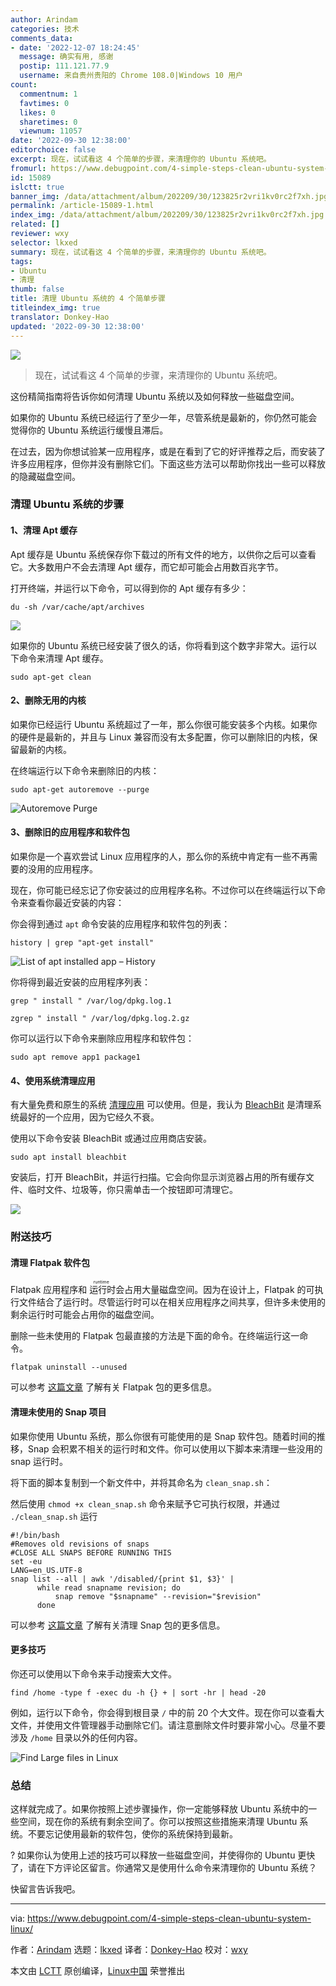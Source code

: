 ```yaml
---
author: Arindam
categories: 技术
comments_data:
- date: '2022-12-07 18:24:45'
  message: 确实有用, 感谢
  postip: 111.121.77.9
  username: 来自贵州贵阳的 Chrome 108.0|Windows 10 用户
count:
  commentnum: 1
  favtimes: 0
  likes: 0
  sharetimes: 0
  viewnum: 11057
date: '2022-09-30 12:38:00'
editorchoice: false
excerpt: 现在，试试看这 4 个简单的步骤，来清理你的 Ubuntu 系统吧。
fromurl: https://www.debugpoint.com/4-simple-steps-clean-ubuntu-system-linux/
id: 15089
islctt: true
banner_img: /data/attachment/album/202209/30/123825r2vri1kv0rc2f7xh.jpg
permalink: /article-15089-1.html
index_img: /data/attachment/album/202209/30/123825r2vri1kv0rc2f7xh.jpg.thumb.jpg
related: []
reviewer: wxy
selector: lkxed
summary: 现在，试试看这 4 个简单的步骤，来清理你的 Ubuntu 系统吧。
tags:
- Ubuntu
- 清理
thumb: false
title: 清理 Ubuntu 系统的 4 个简单步骤
titleindex_img: true
translator: Donkey-Hao
updated: '2022-09-30 12:38:00'
---
```


![](/data/attachment/album/202209/30/123825r2vri1kv0rc2f7xh.jpg)



> 
> 现在，试试看这 4 个简单的步骤，来清理你的 Ubuntu 系统吧。
> 
> 
> 


这份精简指南将告诉你如何清理 Ubuntu 系统以及如何释放一些磁盘空间。


如果你的 Ubuntu 系统已经运行了至少一年，尽管系统是最新的，你仍然可能会觉得你的 Ubuntu 系统运行缓慢且滞后。


在过去，因为你想试验某一应用程序，或是在看到了它的好评推荐之后，而安装了许多应用程序，但你并没有删除它们。下面这些方法可以帮助你找出一些可以释放的隐藏磁盘空间。


### 清理 Ubuntu 系统的步骤


#### 1、清理 Apt 缓存


Apt 缓存是 Ubuntu 系统保存你下载过的所有文件的地方，以供你之后可以查看它。大多数用户不会去清理 Apt 缓存，而它却可能会占用数百兆字节。


打开终端，并运行以下命令，可以得到你的 Apt 缓存有多少：



```
du -sh /var/cache/apt/archives

```

![](/data/attachment/album/202209/30/124344v4bel4mslbvzbde9.png)


如果你的 Ubuntu 系统已经安装了很久的话，你将看到这个数字非常大。运行以下命令来清理 Apt 缓存。



```
sudo apt-get clean

```

#### 2、删除无用的内核


如果你已经运行 Ubuntu 系统超过了一年，那么你很可能安装多个内核。如果你的硬件是最新的，并且与 Linux 兼容而没有太多配置，你可以删除旧的内核，保留最新的内核。


在终端运行以下命令来删除旧的内核：



```
sudo apt-get autoremove --purge

```

![Autoremove Purge](/data/attachment/album/202209/30/124355cj8ie9jzh778or8r.png)


#### 3、删除旧的应用程序和软件包


如果你是一个喜欢尝试 Linux 应用程序的人，那么你的系统中肯定有一些不再需要的没用的应用程序。


现在，你可能已经忘记了你安装过的应用程序名称。不过你可以在终端运行以下命令来查看你最近安装的内容：


你会得到通过 `apt` 命令安装的应用程序和软件包的列表：



```
history | grep "apt-get install"

```

![List of apt installed app – History](/data/attachment/album/202209/30/124407z8nn4w60ri6ygwu5.png)


你将得到最近安装的应用程序列表：



```
grep " install " /var/log/dpkg.log.1

```


```
zgrep " install " /var/log/dpkg.log.2.gz

```

你可以运行以下命令来删除应用程序和软件包：



```
sudo apt remove app1 package1

```

#### 4、使用系统清理应用


有大量免费和原生的系统 [清理应用](https://www.debugpoint.com/2017/02/stacer-is-a-system-monitoring-and-clean-up-utility-for-ubuntu/) 可以使用。但是，我认为 [BleachBit](https://www.bleachbit.org) 是清理系统最好的一个应用，因为它经久不衰。


使用以下命令安装 BleachBit 或通过应用商店安装。



```
sudo apt install bleachbit

```

安装后，打开 BleachBit，并运行扫描。它会向你显示浏览器占用的所有缓存文件、临时文件、垃圾等，你只需单击一个按钮即可清理它。


![](/data/attachment/album/202209/30/124414akyk09hq9g0e4x88.png)


### 附送技巧


#### 清理 Flatpak 软件包


Flatpak 应用程序和<ruby> 运行时 <rt>  runtime </rt></ruby>会占用大量磁盘空间。因为在设计上，Flatpak 的可执行文件结合了运行时。尽管运行时可以在相关应用程序之间共享，但许多未使用的剩余运行时可能会占用你的磁盘空间。


删除一些未使用的 Flatpak 包最直接的方法是下面的命令。在终端运行这一命令。



```
flatpak uninstall --unused

```

可以参考 [这篇文章](https://www.debugpoint.com/clean-up-flatpak/) 了解有关 Flatpak 包的更多信息。


#### 清理未使用的 Snap 项目


如果你使用 Ubuntu 系统，那么你很有可能使用的是 Snap 软件包。随着时间的推移，Snap 会积累不相关的运行时和文件。你可以使用以下脚本来清理一些没用的 snap 运行时。


将下面的脚本复制到一个新文件中，并将其命名为 `clean_snap.sh`：


然后使用 `chmod +x clean_snap.sh` 命令来赋予它可执行权限，并通过 `./clean_snap.sh` 运行



```
#!/bin/bash  
#Removes old revisions of snaps  
#CLOSE ALL SNAPS BEFORE RUNNING THIS  
set -eu  
LANG=en_US.UTF-8 
snap list --all | awk '/disabled/{print $1, $3}' |
      while read snapname revision; do
          snap remove "$snapname" --revision="$revision"
      done

```

可以参考 [这篇文章](https://www.debugpoint.com/clean-up-snap/) 了解有关清理 Snap 包的更多信息。


#### 更多技巧


你还可以使用以下命令来手动搜索大文件。



```
find /home -type f -exec du -h {} + | sort -hr | head -20

```

例如，运行以下命令，你会得到根目录 `/` 中的前 20 个大文件。现在你可以查看大文件，并使用文件管理器手动删除它们。请注意删除文件时要非常小心。尽量不要涉及 `/home` 目录以外的任何内容。


![Find Large files in Linux](/data/attachment/album/202209/30/124424r09untu4uumcx9k3.png)


### 总结


这样就完成了。如果你按照上述步骤操作，你一定能够释放 Ubuntu 系统中的一些空间，现在你的系统有剩余空间了。你可以按照这些措施来清理 Ubuntu 系统。不要忘记使用最新的软件包，使你的系统保持到最新。


?️ 如果你认为使用上述的技巧可以释放一些磁盘空间，并使得你的 Ubuntu 更快了，请在下方评论区留言。你通常又是使用什么命令来清理你的 Ubuntu 系统？


快留言告诉我吧。




---


via: <https://www.debugpoint.com/4-simple-steps-clean-ubuntu-system-linux/>


作者：[Arindam](https://www.debugpoint.com/author/admin1/) 选题：[lkxed](https://github.com/lkxed) 译者：[Donkey-Hao](https://github.com/Donkey-Hao) 校对：[wxy](https://github.com/wxy)


本文由 [LCTT](https://github.com/LCTT/TranslateProject) 原创编译，[Linux中国](https://linux.cn/) 荣誉推出